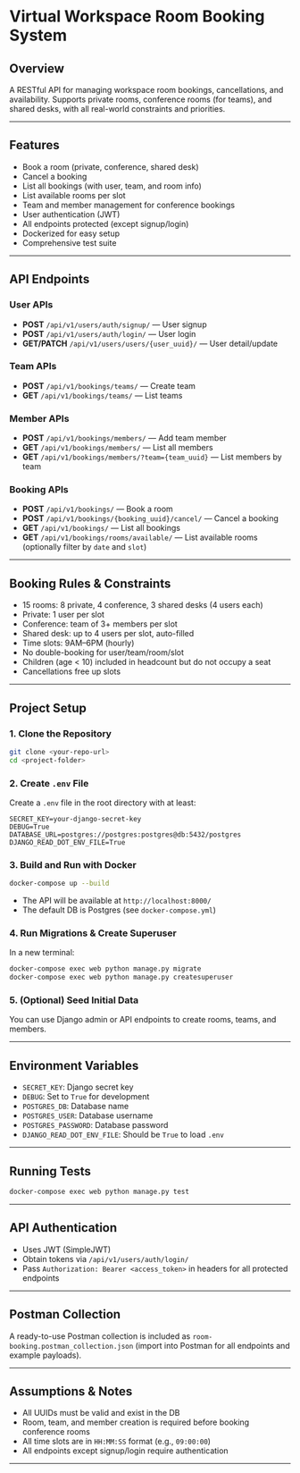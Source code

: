 # Virtual Workspace Room Booking System

## Overview
A RESTful API for managing workspace room bookings, cancellations, and availability. Supports private rooms, conference rooms (for teams), and shared desks, with all real-world constraints and priorities.

---

## Features
- Book a room (private, conference, shared desk)
- Cancel a booking
- List all bookings (with user, team, and room info)
- List available rooms per slot
- Team and member management for conference bookings
- User authentication (JWT)
- All endpoints protected (except signup/login)
- Dockerized for easy setup
- Comprehensive test suite

---

## API Endpoints

### User APIs
- **POST** `/api/v1/users/auth/signup/` — User signup
- **POST** `/api/v1/users/auth/login/` — User login
- **GET/PATCH** `/api/v1/users/users/{user_uuid}/` — User detail/update

### Team APIs
- **POST** `/api/v1/bookings/teams/` — Create team
- **GET** `/api/v1/bookings/teams/` — List teams

### Member APIs
- **POST** `/api/v1/bookings/members/` — Add team member
- **GET** `/api/v1/bookings/members/` — List all members
- **GET** `/api/v1/bookings/members/?team={team_uuid}` — List members by team

### Booking APIs
- **POST** `/api/v1/bookings/` — Book a room
- **POST** `/api/v1/bookings/{booking_uuid}/cancel/` — Cancel a booking
- **GET** `/api/v1/bookings/` — List all bookings
- **GET** `/api/v1/bookings/rooms/available/` — List available rooms (optionally filter by `date` and `slot`)

---

## Booking Rules & Constraints
- 15 rooms: 8 private, 4 conference, 3 shared desks (4 users each)
- Private: 1 user per slot
- Conference: team of 3+ members per slot
- Shared desk: up to 4 users per slot, auto-filled
- Time slots: 9AM–6PM (hourly)
- No double-booking for user/team/room/slot
- Children (age < 10) included in headcount but do not occupy a seat
- Cancellations free up slots

---

## Project Setup

### 1. Clone the Repository
```bash
git clone <your-repo-url>
cd <project-folder>
```

### 2. Create `.env` File
Create a `.env` file in the root directory with at least:
```
SECRET_KEY=your-django-secret-key
DEBUG=True
DATABASE_URL=postgres://postgres:postgres@db:5432/postgres
DJANGO_READ_DOT_ENV_FILE=True
```

### 3. Build and Run with Docker
```bash
docker-compose up --build
```
- The API will be available at `http://localhost:8000/`
- The default DB is Postgres (see `docker-compose.yml`)

### 4. Run Migrations & Create Superuser
In a new terminal:
```bash
docker-compose exec web python manage.py migrate
docker-compose exec web python manage.py createsuperuser
```

### 5. (Optional) Seed Initial Data
You can use Django admin or API endpoints to create rooms, teams, and members.

---

## Environment Variables
- `SECRET_KEY`: Django secret key
- `DEBUG`: Set to `True` for development
- `POSTGRES_DB`: Database name
- `POSTGRES_USER`: Database username
- `POSTGRES_PASSWORD`: Database password
- `DJANGO_READ_DOT_ENV_FILE`: Should be `True` to load `.env`

---

## Running Tests
```bash
docker-compose exec web python manage.py test
```

---

## API Authentication
- Uses JWT (SimpleJWT)
- Obtain tokens via `/api/v1/users/auth/login/`
- Pass `Authorization: Bearer <access_token>` in headers for all protected endpoints

---

## Postman Collection
A ready-to-use Postman collection is included as `room-booking.postman_collection.json` (import into Postman for all endpoints and example payloads).

---

## Assumptions & Notes
- All UUIDs must be valid and exist in the DB
- Room, team, and member creation is required before booking conference rooms
- All time slots are in `HH:MM:SS` format (e.g., `09:00:00`)
- All endpoints except signup/login require authentication

---